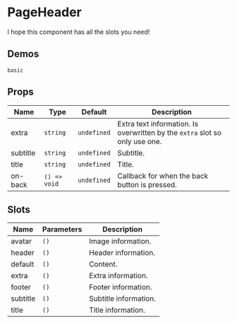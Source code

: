 <!--single-column-->

# PageHeader

I hope this component has all the slots you need!

## Demos

```demo
basic
```

## Props

| Name | Type | Default | Description |
| --- | --- | --- | --- |
| extra | `string` | `undefined` | Extra text information. Is overwritten by the `extra` slot so only use one. |
| subtitle | `string` | `undefined` | Subtitle. |
| title | `string` | `undefined` | Title. |
| on-back | `() => void` | `undefined` | Callback for when the back button is pressed. |

## Slots

| Name     | Parameters | Description           |
| -------- | ---------- | --------------------- |
| avatar   | `()`       | Image information.    |
| header   | `()`       | Header information.   |
| default  | `()`       | Content.              |
| extra    | `()`       | Extra information.    |
| footer   | `()`       | Footer information.   |
| subtitle | `()`       | Subtitle information. |
| title    | `()`       | Title information.    |
